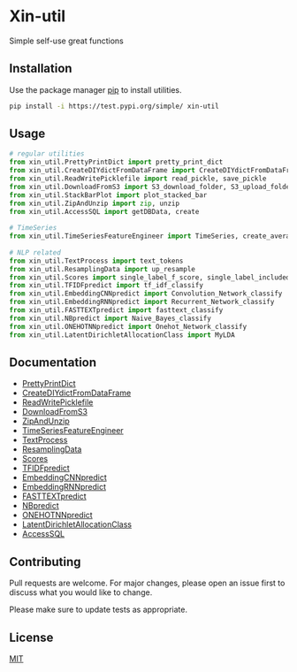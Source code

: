 
  

# Xin-util

Simple self-use great functions

## Installation

Use the package manager [pip](https://pip.pypa.io/en/stable/) to install utilities.

```bash
pip install -i https://test.pypi.org/simple/ xin-util
```

## Usage

```python
# regular utilities  
from xin_util.PrettyPrintDict import pretty_print_dict  
from xin_util.CreateDIYdictFromDataFrame import CreateDIYdictFromDataFrame  
from xin_util.ReadWritePicklefile import read_pickle, save_pickle  
from xin_util.DownloadFromS3 import S3_download_folder, S3_upload_folder  
from xin_util.StackBarPlot import plot_stacked_bar  
from xin_util.ZipAndUnzip import zip, unzip  
from xin_util.AccessSQL import getDBData, create
  
# TimeSeries  
from xin_util.TimeSeriesFeatureEngineer import TimeSeries, create_average_feature  
  
# NLP related  
from xin_util.TextProcess import text_tokens  
from xin_util.ResamplingData import up_resample  
from xin_util.Scores import single_label_f_score, single_label_included_score, multiple_label_included_score  
from xin_util.TFIDFpredict import tf_idf_classify  
from xin_util.EmbeddingCNNpredict import Convolution_Network_classify  
from xin_util.EmbeddingRNNpredict import Recurrent_Network_classify  
from xin_util.FASTTEXTpredict import fasttext_classify  
from xin_util.NBpredict import Naive_Bayes_classify  
from xin_util.ONEHOTNNpredict import Onehot_Network_classify
from xin_util.LatentDirichletAllocationClass import MyLDA
```
## Documentation
  * [PrettyPrintDict](#PrettyPrintDict)
  * [CreateDIYdictFromDataFrame](#CreateDIYdictFromDataFrame)
  * [ReadWritePicklefile](#ReadWritePicklefile)
  * [DownloadFromS3](#DownloadFromS3)
  * [ZipAndUnzip](#ZipAndUnzip)
  * [TimeSeriesFeatureEngineer](#TimeSeriesFeatureEngineer)
  * [TextProcess](#TextProcess)
  * [ResamplingData](#ResamplingData)
  * [Scores](#Scores)
  * [TFIDFpredict](#TFIDFpredict)
  * [EmbeddingCNNpredict](#EmbeddingCNNpredict)
  * [EmbeddingRNNpredict](#EmbeddingRNNpredict)
  * [FASTTEXTpredict](#FASTTEXTpredict)
  * [NBpredict](#NBpredict)
  * [ONEHOTNNpredict](#ONEHOTNNpredict)
  * [LatentDirichletAllocationClass](#LatentDirichletAllocationClass)
  * [AccessSQL](#AccessSQL)

## Contributing
Pull requests are welcome. For major changes, please open an issue first to discuss what you would like to change.

Please make sure to update tests as appropriate.

## License
[MIT](https://choosealicense.com/licenses/mit/)